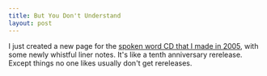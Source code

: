 ```yaml
---
title: But You Don't Understand
layout: post
---
```


I just created a new page for the [spoken word CD that I made in 2005](http://butyoudontunderstand.elliotharmon.org/), with some newly whistful liner notes. It's like a tenth anniversary rerelease. Except things no one likes usually don't get rereleases.

